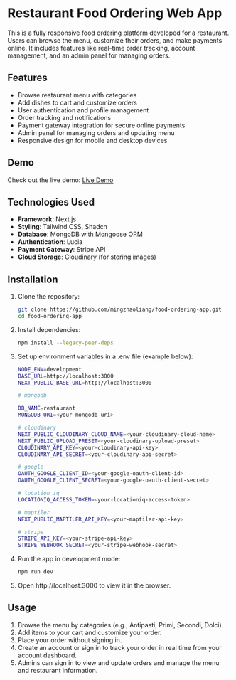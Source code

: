# Restaurant Food Ordering Web App

This is a fully responsive food ordering platform developed for a restaurant. Users can browse the menu, customize their orders, and make payments online. It includes features like real-time order tracking, account management, and an admin panel for managing orders.

## Features

- Browse restaurant menu with categories
- Add dishes to cart and customize orders
- User authentication and profile management
- Order tracking and notifications
- Payment gateway integration for secure online payments
- Admin panel for managing orders and updating menu
- Responsive design for mobile and desktop devices

## Demo

Check out the live demo: [Live Demo](https://food-ordering-app-demo-tim.vercel.app/)

## Technologies Used

- **Framework**: Next.js
- **Styling**: Tailwind CSS, Shadcn
- **Database**: MongoDB with Mongoose ORM
- **Authentication**: Lucia
- **Payment Gateway**: Stripe API
- **Cloud Storage**: Cloudinary (for storing images)

## Installation

1. Clone the repository:

   ```bash
   git clone https://github.com/mingzhaoliang/food-ordering-app.git
   cd food-ordering-app
   ```

2. Install dependencies:

   ```bash
   npm install --legacy-peer-deps
   ```

3. Set up environment variables in a .env file (example below):

   ```bash
   NODE_ENV=development
   BASE_URL=http://localhost:3000
   NEXT_PUBLIC_BASE_URL=http://localhost:3000

   # mongodb

   DB_NAME=restaurant
   MONGODB_URI=<your-mongodb-uri>

   # cloudinary
   NEXT_PUBLIC_CLOUDINARY_CLOUD_NAME=<your-cloudinary-cloud-name>
   NEXT_PUBLIC_UPLOAD_PRESET=<your-cloudinary-upload-preset>
   CLOUDINARY_API_KEY=<your-cloudinary-api-key>
   CLOUDINARY_API_SECRET=<your-cloudinary-api-secret>

   # google
   OAUTH_GOOGLE_CLIENT_ID=<your-google-oauth-client-id>
   OAUTH_GOOGLE_CLIENT_SECRET=<your-google-oauth-client-secret>

   # location iq
   LOCATIONIQ_ACCESS_TOKEN=<your-locationiq-access-token>

   # maptiler
   NEXT_PUBLIC_MAPTILER_API_KEY=<your-maptiler-api-key>

   # stripe
   STRIPE_API_KEY=<your-stripe-api-key>
   STRIPE_WEBHOOK_SECRET=<your-stripe-webhook-secret>
   ```

4. Run the app in development mode:

   ```bash
   npm run dev
   ```

5. Open http://localhost:3000 to view it in the browser.

## Usage

1. Browse the menu by categories (e.g., Antipasti, Primi, Secondi, Dolci).
2. Add items to your cart and customize your order.
3. Place your order without signing in.
4. Create an account or sign in to track your order in real time from your account dashboard.
5. Admins can sign in to view and update orders and manage the menu and restaurant information.
